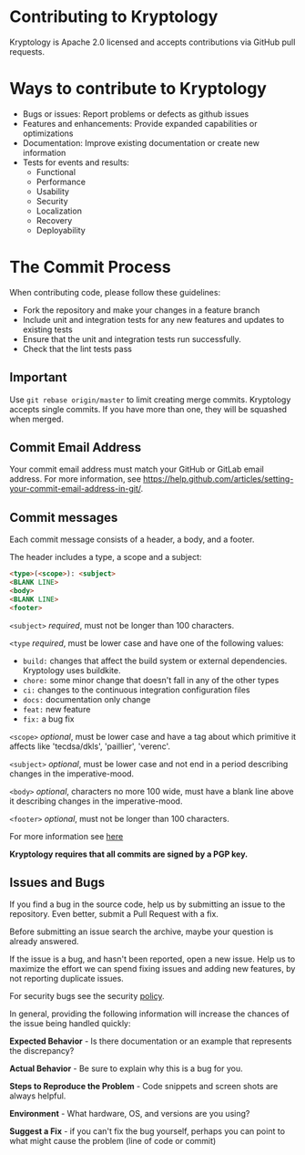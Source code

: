 # Contributing to Kryptology

Kryptology is Apache 2.0 licensed and accepts contributions via
GitHub pull requests.

# Ways to contribute to Kryptology

- Bugs or issues: Report problems or defects as github issues
- Features and enhancements: Provide expanded capabilities or optimizations
- Documentation: Improve existing documentation or create new information
- Tests for events and results:
    - Functional
    - Performance
    - Usability
    - Security
    - Localization
    - Recovery 
    - Deployability

# The Commit Process

When contributing code, please follow these guidelines:

- Fork the repository and make your changes in a feature branch
- Include unit and integration tests for any new features and updates to existing tests
- Ensure that the unit and integration tests run successfully.
- Check that the lint tests pass

## Important
Use `git rebase origin/master` to limit creating merge commits.
Kryptology accepts single commits. If you have more than one, they will be
squashed when merged.

## Commit Email Address
Your commit email address must match your GitHub or GitLab email address. For more information, see https://help.github.com/articles/setting-your-commit-email-address-in-git/.

## Commit messages

Each commit message consists of a header, a body, and a footer.

The header includes a type, a scope and a subject:

```markdown
<type>(<scope>): <subject>
<BLANK LINE>
<body>
<BLANK LINE>
<footer>
```

`<subject>` *required*, must not be longer than 100 characters.

`<type` *required*, must be lower case and have one of the following values:

- `build:` changes that affect the build system or external dependencies. Kryptology uses buildkite.
- `chore:` some minor change that doesn't fall in any of the other types
- `ci:` changes to the continuous integration configuration files
- `docs:` documentation only change
- `feat:` new feature
- `fix:` a bug fix

`<scope>` *optional*, must be lower case and have a tag about which primitive it affects like 'tecdsa/dkls', 'paillier', 'verenc'.  

`<subject>` *optional*, must be lower case and not end in a period describing changes in the imperative-mood.

`<body>` *optional*, characters no more 100 wide, must have a blank line above it describing changes in the imperative-mood.

`<footer>` *optional*, must not be longer than 100 characters.

For more information see [here](https://gist.github.com/joshbuchea/6f47e86d2510bce28f8e7f42ae84c716)

**Kryptology requires that all commits are signed by a PGP key.** 

## Issues and Bugs

If you find a bug in the source code, help us by submitting an issue to the repository. Even better, submit a Pull Request with a fix.

Before submitting an issue search the archive, maybe your question is already answered.

If the issue is a bug, and hasn't been reported, open a new issue. Help us to maximize the effort we can spend fixing issues and adding new features, by not reporting duplicate issues.

For security bugs see the security [policy](SECURITY.md).

In general, providing the following information will increase the chances of the issue being handled quickly:

**Expected Behavior** - Is there documentation or an example that represents the discrepancy?

**Actual Behavior** - Be sure to explain why this is a bug for you.

**Steps to Reproduce the Problem** - Code snippets and screen shots are always helpful.

**Environment** - What hardware, OS, and versions are you using?

**Suggest a Fix** - if you can't fix the bug yourself, perhaps you can point to what might cause the problem (line of code or commit)

